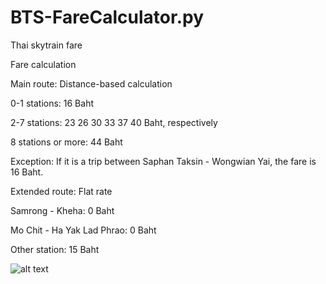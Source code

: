 # BTS-FareCalculator.py
Thai skytrain fare

Fare calculation

Main route: Distance-based calculation

0-1 stations: 16 Baht

2-7 stations: 23 26 30 33 37 40 Baht, respectively

8 stations or more: 44 Baht

Exception: If it is a trip between Saphan Taksin - Wongwian Yai, the fare is 16 Baht.

Extended route: Flat rate

Samrong - Kheha: 0 Baht

Mo Chit - Ha Yak Lad Phrao: 0 Baht

Other station: 15 Baht


![alt text](https://www.bts.co.th/files/uploads/route/img/map1.png)
